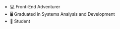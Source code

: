 <div><br>
  
- 💻  Front-End Adventurer 
- 🖥️  Graduated in Systems Analysis and Development
- 📖  Student
</div>


